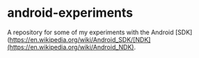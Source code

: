 # android-experiments
A repository for some of my experiments with the Android [SDK](https://en.wikipedia.org/wiki/Android_SDK/[NDK](https://en.wikipedia.org/wiki/Android_NDK).
